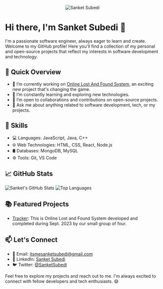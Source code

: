 <p align="center">
  <img src="https://github.com/Sanketsubedi/Sanketsubedi/raw/master/assets/profile.gif" alt="Sanket Subedi">
</p>

# Hi there, I'm Sanket Subedi 👋

I'm a passionate software engineer, always eager to learn and create. Welcome to my GitHub profile! Here you'll find a collection of my personal and open-source projects that reflect my interests in software development and technology.

## 🚀 Quick Overview

- 🔭 I’m currently working on [Online Lost And Found System](https://github.com/Sanketsubedi/Tracker), an exciting new project that's changing the game.
- 🌱 I’m constantly learning and exploring new technologies.
- 👯 I’m open to collaborations and contributions on open-source projects.
- 💬 Ask me about anything related to software development, tech, or my projects.

## 🧰 Skills

- 💻 Languages: JavaScript, Java, C++
- 🌐 Web Technologies: HTML, CSS, React, Node.js
- 🛢️ Databases: MongoDB, MySQL
- ⚙️ Tools: Git, VS Code

## 📈 GitHub Stats

![Sanket's GitHub Stats](https://github-readme-stats.vercel.app/api?username=Sanketsubedi&show_icons=true&theme=dark)
![Top Languages](https://img.shields.io/github/languages/top/Sanketsubedi/Trackero?style=flat-square&color=blue&label=Top%20Languages)

## 📚 Featured Projects

- [Tracker](https://github.com/Sanketsubedi/Tracker): This is Online Lost and Found System developed and completed during Sept. 2023 by our small group of four.

## 📫 Let's Connect

- 📧 Email: itsmesanketsubedi@gmail.com
- 💼 LinkedIn: [Sanket Subedi](https://www.linkedin.com/in/sanketsubedi/](https://www.linkedin.com/in/sanket-subedi-8a3307189/))
- 🐦 Twitter: [@SanketSubedi](https://twitter.com/SUPERSTAR_YT100)

Feel free to explore my projects and reach out to me. I'm always excited to connect with fellow developers and tech enthusiasts. 😄
